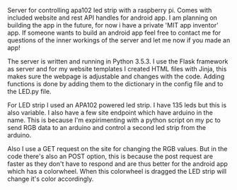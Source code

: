 Server for controlling apa102 led strip with a raspberry pi. Comes with included website and rest API handles for android app. I am planning on building the app in the future, for now i have a private 'MIT app inventor' app. If someone wants to build an android app feel free to contact me for questions of the inner workings of the server and let me now if you made an app!

The server is written and running in Python 3.5.3. I use the Flask framework as server and for my website templates I created HTML files with Jinja, this makes sure the webpage is adjustable and changes with the code. Adding functions is done by adding them to the dictionary in the config file and to the LED.py file.

For LED strip I used an APA102 powered led strip. I have 135 leds but this is also variable. I also have a few site endpoint which have arduino in the name. This is because I'm expirimenting with a python script on my pc to send RGB data to an arduino and control a second led strip from the arduino.

Also I use a GET request on the site for changing the RGB values. But in the code there's also an POST option, this is because the post request are faster as they don't have to respond and are thus better for the android app which has a colorwheel. When this colorwheel is dragged the LED strip will change it's color accordingly.


